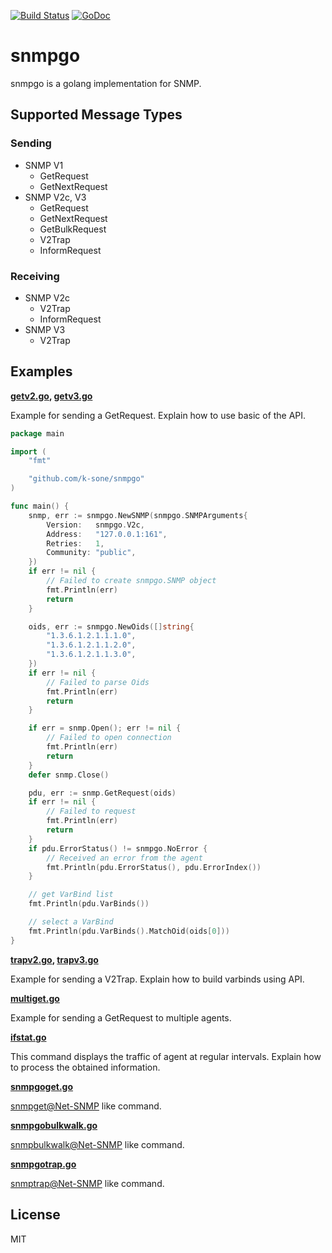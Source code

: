 [![Build Status](https://travis-ci.org/k-sone/snmpgo.svg?branch=master)](https://travis-ci.org/k-sone/snmpgo)
[![GoDoc](https://godoc.org/github.com/k-sone/snmpgo?status.svg)](http://godoc.org/github.com/k-sone/snmpgo)

snmpgo
======

snmpgo is a golang implementation for SNMP.

Supported Message Types
-----------------------

### Sending

* SNMP V1
    - GetRequest
    - GetNextRequest
* SNMP V2c, V3
    - GetRequest
    - GetNextRequest
    - GetBulkRequest
    - V2Trap
    - InformRequest

### Receiving

* SNMP V2c
    - V2Trap
    - InformRequest
* SNMP V3
    - V2Trap

Examples
--------

**[getv2.go](examples/getv2.go), [getv3.go](examples/getv3.go)**

Example for sending a GetRequest.
Explain how to use basic of the API.

```go
package main

import (
    "fmt"

    "github.com/k-sone/snmpgo"
)

func main() {
    snmp, err := snmpgo.NewSNMP(snmpgo.SNMPArguments{
        Version:   snmpgo.V2c,
        Address:   "127.0.0.1:161",
        Retries:   1,
        Community: "public",
    })
    if err != nil {
        // Failed to create snmpgo.SNMP object
        fmt.Println(err)
        return
    }

    oids, err := snmpgo.NewOids([]string{
        "1.3.6.1.2.1.1.1.0",
        "1.3.6.1.2.1.1.2.0",
        "1.3.6.1.2.1.1.3.0",
    })
    if err != nil {
        // Failed to parse Oids
        fmt.Println(err)
        return
    }

    if err = snmp.Open(); err != nil {
        // Failed to open connection
        fmt.Println(err)
        return
    }
    defer snmp.Close()

    pdu, err := snmp.GetRequest(oids)
    if err != nil {
        // Failed to request
        fmt.Println(err)
        return
    }
    if pdu.ErrorStatus() != snmpgo.NoError {
        // Received an error from the agent
        fmt.Println(pdu.ErrorStatus(), pdu.ErrorIndex())
    }

    // get VarBind list
    fmt.Println(pdu.VarBinds())

    // select a VarBind
    fmt.Println(pdu.VarBinds().MatchOid(oids[0]))
}
```

**[trapv2.go](examples/trapv2.go), [trapv3.go](examples/trapv3.go)**

Example for sending a V2Trap.
Explain how to build varbinds using API.

**[multiget.go](examples/multiget.go)**

Example for sending a GetRequest to multiple agents.

**[ifstat.go](examples/ifstat.go)**

This command displays the traffic of agent at regular intervals.
Explain how to process the obtained information.

**[snmpgoget.go](examples/snmpgoget.go)**

[snmpget@Net-SNMP](http://www.net-snmp.org/docs/man/snmpget.html) like command.

**[snmpgobulkwalk.go](examples/snmpgobulkwalk.go)**

[snmpbulkwalk@Net-SNMP](http://www.net-snmp.org/docs/man/snmpbulkwalk.html) like command.

**[snmpgotrap.go](examples/snmpgotrap.go)**

[snmptrap@Net-SNMP](http://www.net-snmp.org/docs/man/snmptrap.html) like command.

License
-------

MIT
